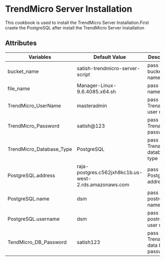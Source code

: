 # TrendMicro Server Installation
This cookbook is used to install the TrendMicro Server Installation.First craete the PostgreSQL after install the TrendMicro Server Installation 

## Attributes

| Variables               | Default Value                                          |Description                       |
|-------------------------|--------------------------------------------------------|----------------------------------|
| bucket_name             | satish-trendmicro-server-script                        |pass the bucket name 			  |
| file_name               | Manager-Linux-9.6.4085.x64.sh                          |pass the file name 				  |
| TrendMicro_UserName     | masteradmin                                            |pass the TrenaMicro user name 	  |
| TrendMicro_Password     | satish@123                                             |pass the TrenaMicro password	  |
| TrendMicro_Database_Type| PostgreSQL                                             |pass the TrenaMicro database type |
| PostgreSQL.address      | raja-postgres.c562jxh8kc1b.us-west-2.rds.amazonaws.com |pass the PostgreSQL address		  |
| PostgreSQL.name         | dsm                                                    |pass the postrgreSQL name		  |
| PostgreSQL.username     | dsm                                                    |pass the postrgreSQL user name	  |
| TendMicro_DB_Password   | satish123                                              |pass the TrenaMicro data base password|



